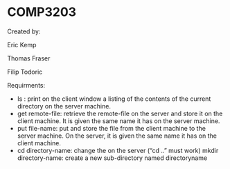 # COMP3203
Created by:

Eric Kemp

Thomas Fraser

Filip Todoric

Requirments:

  - ls : print on the client window a listing of the contents of the current directory
on the server machine.
  - get remote-file: retrieve the remote-file on the server and store it on the
client machine. It is given the same name it has on the server machine.
  - put file-name: put and store the file from the client machine to the server
machine. On the server, it is given the same name it has on the client machine.
  - cd directory-name: change the on the server (“cd ..” must work)
mkdir directory-name: create a new sub-directory named directoryname
